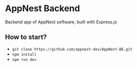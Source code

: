 # AppNest Backend

Backend app of AppNest software, built with Express.js

## How to start?

- `git clone https://github.com/appnest-dev/AppNest-BE.git`
- `npm install`
- `npm run dev`
